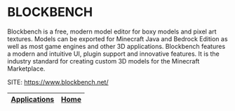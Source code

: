 # BLOCKBENCH

 Blockbench is a free, modern model editor for boxy models and pixel art textures. Models can be exported for Minecraft Java and Bedrock Edition as well as most game engines and other 3D applications. Blockbench features a modern and intuitive UI, plugin support and innovative features. It is the industry standard for creating custom 3D models for the Minecraft Marketplace.
 
 SITE: https://www.blockbench.net/

 | [Applications](https://portable-linux-apps.github.io/apps.html) | [Home](https://portable-linux-apps.github.io)
 | --- | --- |
